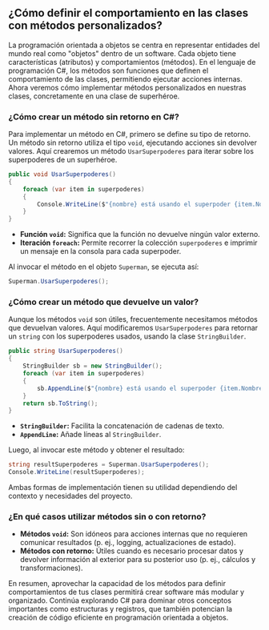 ## ¿Cómo definir el comportamiento en las clases con métodos personalizados?

La programación orientada a objetos se centra en representar entidades del mundo real como "objetos" dentro de un software. Cada objeto tiene características (atributos) y comportamientos (métodos). En el lenguaje de programación C#, los métodos son funciones que definen el comportamiento de las clases, permitiendo ejecutar acciones internas. Ahora veremos cómo implementar métodos personalizados en nuestras clases, concretamente en una clase de superhéroe.

### ¿Cómo crear un método sin retorno en C#?

Para implementar un método en C#, primero se define su tipo de retorno. Un método sin retorno utiliza el tipo `void`, ejecutando acciones sin devolver valores. Aquí crearemos un método `UsarSuperpoderes` para iterar sobre los superpoderes de un superhéroe.

```csharp
public void UsarSuperpoderes()
{
    foreach (var item in superpoderes)
    {
        Console.WriteLine($"{nombre} está usando el superpoder {item.Nombre}!");
    }
}
```

- **Función `void`:** Significa que la función no devuelve ningún valor externo.
- **Iteración `foreach`:** Permite recorrer la colección `superpoderes` e imprimir un mensaje en la consola para cada superpoder.

Al invocar el método en el objeto `Superman`, se ejecuta así:

```csharp
Superman.UsarSuperpoderes();
```

### ¿Cómo crear un método que devuelve un valor?

Aunque los métodos `void` son útiles, frecuentemente necesitamos métodos que devuelvan valores. Aquí modificaremos `UsarSuperpoderes` para retornar un `string` con los superpoderes usados, usando la clase `StringBuilder`.

```csharp
public string UsarSuperpoderes()
{
    StringBuilder sb = new StringBuilder();
    foreach (var item in superpoderes)
    {
        sb.AppendLine($"{nombre} está usando el superpoder {item.Nombre}!");
    }
    return sb.ToString();
}
```

- **`StringBuilder`:** Facilita la concatenación de cadenas de texto.
- **`AppendLine`:** Añade líneas al `StringBuilder`.

Luego, al invocar este método y obtener el resultado:

```csharp
string resultSuperpoderes = Superman.UsarSuperpoderes();
Console.WriteLine(resultSuperpoderes);
```

Ambas formas de implementación tienen su utilidad dependiendo del contexto y necesidades del proyecto.

### ¿En qué casos utilizar métodos sin o con retorno?

- **Métodos `void`:** Son idóneos para acciones internas que no requieren comunicar resultados (p. ej., logging, actualizaciones de estado).
- **Métodos con retorno:** Útiles cuando es necesario procesar datos y devolver información al exterior para su posterior uso (p. ej., cálculos y transformaciones).

En resumen, aprovechar la capacidad de los métodos para definir comportamientos de tus clases permitirá crear software más modular y organizado. Continúa explorando C# para dominar otros conceptos importantes como estructuras y registros, que también potencian la creación de código eficiente en programación orientada a objetos.
